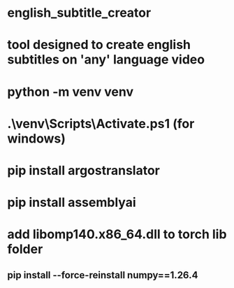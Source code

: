 # english_subtitle_creator
# tool designed to create english subtitles on 'any' language video

# python -m venv venv
# .\venv\Scripts\Activate.ps1 (for windows)
# pip install argostranslator
# pip install assemblyai

# add libomp140.x86_64.dll to torch lib folder

## pip install --force-reinstall numpy==1.26.4